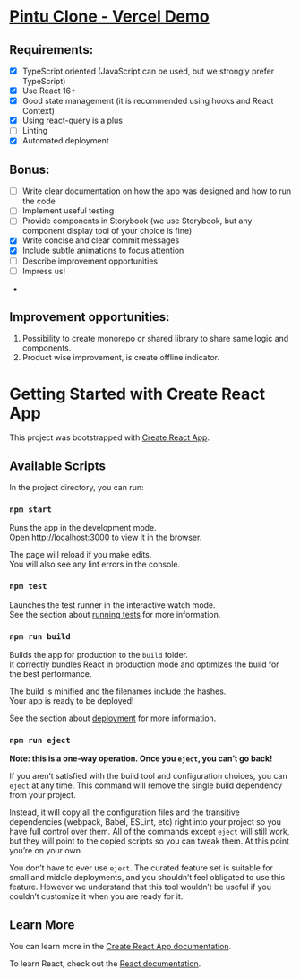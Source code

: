 # [Pintu Clone - Vercel Demo](https://pintu-web-clone-c0wgtmka9-alvin8876-gmailcom.vercel.app/)

## Requirements:
- [x] TypeScript oriented (JavaScript can be used, but we strongly prefer TypeScript)
- [x] Use React 16+
- [x] Good state management (it is recommended using hooks and React Context)
- [x] Using react-query is a plus
- [ ] Linting
- [x] Automated deployment

## Bonus:
- [ ] Write clear documentation on how the app was designed and how to run the code
- [ ] Implement useful testing
- [ ] Provide components in Storybook (we use Storybook, but any component display tool of your choice is fine)
- [x] Write concise and clear commit messages
- [x] Include subtle animations to focus attention
- [ ] Describe improvement opportunities
- [ ] Impress us!
- 
## Improvement opportunities:
1. Possibility to create monorepo or shared library to share same logic and components.
2. Product wise improvement, is create offline indicator.

# Getting Started with Create React App

This project was bootstrapped with [Create React App](https://github.com/facebook/create-react-app).

## Available Scripts

In the project directory, you can run:

### `npm start`

Runs the app in the development mode.\
Open [http://localhost:3000](http://localhost:3000) to view it in the browser.

The page will reload if you make edits.\
You will also see any lint errors in the console.

### `npm test`

Launches the test runner in the interactive watch mode.\
See the section about [running tests](https://facebook.github.io/create-react-app/docs/running-tests) for more information.

### `npm run build`

Builds the app for production to the `build` folder.\
It correctly bundles React in production mode and optimizes the build for the best performance.

The build is minified and the filenames include the hashes.\
Your app is ready to be deployed!

See the section about [deployment](https://facebook.github.io/create-react-app/docs/deployment) for more information.

### `npm run eject`

**Note: this is a one-way operation. Once you `eject`, you can’t go back!**

If you aren’t satisfied with the build tool and configuration choices, you can `eject` at any time. This command will remove the single build dependency from your project.

Instead, it will copy all the configuration files and the transitive dependencies (webpack, Babel, ESLint, etc) right into your project so you have full control over them. All of the commands except `eject` will still work, but they will point to the copied scripts so you can tweak them. At this point you’re on your own.

You don’t have to ever use `eject`. The curated feature set is suitable for small and middle deployments, and you shouldn’t feel obligated to use this feature. However we understand that this tool wouldn’t be useful if you couldn’t customize it when you are ready for it.

## Learn More

You can learn more in the [Create React App documentation](https://facebook.github.io/create-react-app/docs/getting-started).

To learn React, check out the [React documentation](https://reactjs.org/).
